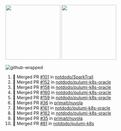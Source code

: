 <a href="https://github.com/notdodo"><img src="https://github-readme-stats.vercel.app/api?username=notdodo&count_private=true&theme=dark" height="180" /></a> <a href="https://github.com/notdodo"><img src="https://github-readme-stats.vercel.app/api/top-langs/?username=notdodo&langs_count=8&theme=dark&hide=tex,java,html,css&layout=compact" height="180" /></a>

![github-wrapped](https://github.com/notdodo/notdodo/assets/6991986/fb310ed4-7b6b-48dd-a447-4c85e6000edb)

<!--START_SECTION:activity-->
1. 🎉 Merged PR [#101](https://github.com/notdodo/SparkTrail/pull/101) in [notdodo/SparkTrail](https://github.com/notdodo/SparkTrail)
2. 🎉 Merged PR [#152](https://github.com/notdodo/pulumi-k8s-oracle/pull/152) in [notdodo/pulumi-k8s-oracle](https://github.com/notdodo/pulumi-k8s-oracle)
3. 🎉 Merged PR [#158](https://github.com/notdodo/pulumi-k8s-oracle/pull/158) in [notdodo/pulumi-k8s-oracle](https://github.com/notdodo/pulumi-k8s-oracle)
4. 🎉 Merged PR [#160](https://github.com/notdodo/pulumi-k8s-oracle/pull/160) in [notdodo/pulumi-k8s-oracle](https://github.com/notdodo/pulumi-k8s-oracle)
5. 🎉 Merged PR [#159](https://github.com/notdodo/pulumi-k8s-oracle/pull/159) in [notdodo/pulumi-k8s-oracle](https://github.com/notdodo/pulumi-k8s-oracle)
6. 🎉 Merged PR [#36](https://github.com/primait/nuvola/pull/36) in [primait/nuvola](https://github.com/primait/nuvola)
7. 🎉 Merged PR [#161](https://github.com/notdodo/pulumi-k8s-oracle/pull/161) in [notdodo/pulumi-k8s-oracle](https://github.com/notdodo/pulumi-k8s-oracle)
8. 🎉 Merged PR [#162](https://github.com/notdodo/pulumi-k8s-oracle/pull/162) in [notdodo/pulumi-k8s-oracle](https://github.com/notdodo/pulumi-k8s-oracle)
9. 🎉 Merged PR [#35](https://github.com/primait/nuvola/pull/35) in [primait/nuvola](https://github.com/primait/nuvola)
10. 🎉 Merged PR [#81](https://github.com/notdodo/pulumi-k8s/pull/81) in [notdodo/pulumi-k8s](https://github.com/notdodo/pulumi-k8s)
<!--END_SECTION:activity-->
